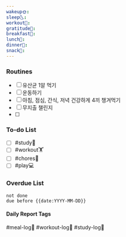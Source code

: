 ```yaml
---
wakeup🌞: 
sleep🌜: 
workout💪: 
gratitude🙏: 
breakfast🍳: 
lunch🍚: 
dinner🥗: 
snack🍬:
---
```

### Routines
- [ ] 유산균 1알 먹기
- [ ] 운동하기 
- [ ] 아침, 점심, 간식, 저녁 건강하게 4끼 챙겨먹기 
- [ ] 무지출 챌린지 
- [ ] 

### To-do List
- [ ] #study📓
- [ ] #workout🏋️
- [ ] #chores🧺 
- [ ] #play💻

### Overdue List
```tasks
not done
due before {{date:YYYY-MM-DD}}
```


#### Daily Report Tags
#meal-log📝 #workout-log💪 #study-log📓 


